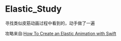 # Elastic_Study
寻找类似皮筋动画过程中看到的，动手做了一遍

攻略来自:[How To Create an Elastic Animation with Swift](https://www.raywenderlich.com/100939/how-to-create-an-elastic-animation-with-swift)
